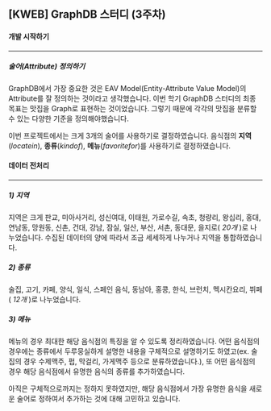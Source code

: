 ## [KWEB] GraphDB 스터디 (3주차)

#### 개발 시작하기

---

##### 술어(Attribute) 정의하기

GraphDB에서 가장 중요한 것은 EAV Model(Entity-Attribute Value Model)의 Attribute를 잘 정의하는 것이라고 생각했습니다. 이번 학기 GraphDB 스터디의 최종 목표는 맛집을 Graph로 표현하는 것이었습니다. 그렇기 때문에 각각의 맛집을 분류할 수 있는 다양한 기준을 정의해야했습니다.

이번 프로젝트에서는 크게 3개의 술어를 사용하기로 결정하였습니다. 음식점의 **지역**(*locatein*), **종류**(*kindof*), **메뉴**(*favoritefor*)를 사용하기로 결정하였습니다.



#### 데이터 전처리

---

##### 1) 지역

지역은 크게 판교, 미아사거리, 성신여대, 이태원, 가로수길, 속초, 청량리, 왕십리, 홍대, 연남동, 망원동, 신촌, 건대, 강남, 잠실, 일산, 부산, 서촌, 동대문, 을지로( *20개* )로 나누었습니다. 수집된 데이터의 양에 따라서 조금 세세하게 나누거나 지역을 통합하였습니다.

##### 2) 종류

술집, 고기, 카페, 양식, 일식, 스페인 음식, 동남아, 홍콩, 한식, 브런치, 멕시칸요리, 뷔페( *12개* )로 나누었습니다. 

##### 3) 메뉴

메뉴의 경우 최대한 해당 음식점의 특징을 알 수 있도록 정리하였습니다. 어떤 음식점의 경우에는 종류에서 두루뭉실하게 설명한 내용을 구체적으로 설명하기도 하였고(ex. 술집의 경우 수제맥주, 펍, 막걸리, 가게맥주 등으로 분류하였습니다.), 또 어떤 음식점의 경우 해당 음식점에서 유명한 음식의 종류를 추가하였습니다.

아직은 구체적으로까지는 정하지 못하였지만, 해당 음식점에서 가장 유명한 음식을 새로운 술어로 정하여서 추가하는 것에 대해 고민하고 있습니다.